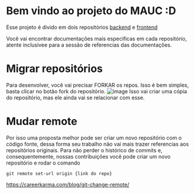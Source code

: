 # Bem vindo ao projeto do MAUC :D

Esse projeto é divido em dois repositórios [backend](https://github.com/VitorEstevam/audioguia_mauc_api/) e [frontend](https://github.com/VitorEstevam/audioguia-mauc-app)

Você vai encontrar documentações mais especificas em cada repositório, atente inclusivee para a sessão de referencias das documentações.

# Migrar repositórios

Para desenvolver, você vai precisar FORKAR os repos. Isso é bem simples, basta clicar no botão fork do repositório.
![image](https://user-images.githubusercontent.com/55667307/149970952-b4a6522c-e8a4-4f5f-baec-ac910c0474bf.png)
Isso vai criar uma cópia do repositório, mas ele ainda vai se relacionar com esse.

# Mudar remote
Por isso uma proposta melhor pode ser criar um novo repositório com o código fonte, dessa forma seu trabalho não vai mais trazer referencias aos repositórios originais.
Para não perder o histórico de commits e, consequentemente, nossas contribuições você pode criar um novo repositório e rodar o comando

```
git remote set-url origin {link do repo}
```
https://careerkarma.com/blog/git-change-remote/

